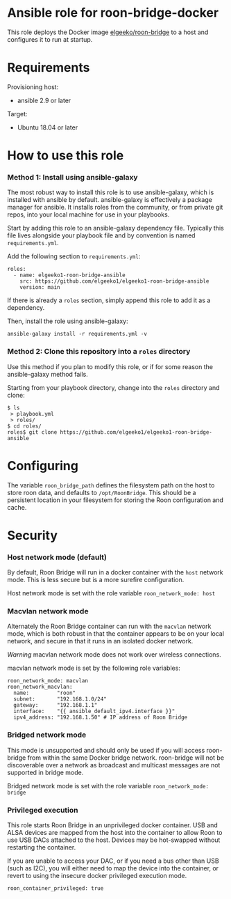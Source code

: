 # Ansible role for roon-bridge-docker
This role deploys the Docker image [elgeeko/roon-bridge](https://hub.docker.com/repository/docker/elgeeko/roon-bridge) to a host and configures it to run at startup.

# Requirements
Provisioning host:
- ansible 2.9 or later

Target:
- Ubuntu 18.04 or later

# How to use this role
### Method 1: Install using ansible-galaxy

The most robust way to install this role is to use ansible-galaxy,
which is installed with ansible by default. ansible-galaxy is effectively a package manager for ansible. It installs roles
from the community, or from private git repos, into your local machine for use in your playbooks.

Start by adding this role to an ansible-galaxy dependency file. Typically this file lives alongside your playbook file and by convention is named `requirements.yml`.

Add the following section to `requirements.yml`:

```
roles:
  - name: elgeeko1-roon-bridge-ansible
    src: https://github.com/elgeeko1/elgeeko1-roon-bridge-ansible
    version: main
```

If there is already a `roles` section, simply append this role to
add it as a dependency.

Then, install the role using ansible-galaxy:

`ansible-galaxy install -r requirements.yml -v`

### Method 2: Clone this repository into a `roles` directory

Use this method if you plan to modify this role, or if for some
reason the ansible-galaxy method fails.

Starting from your playbook directory, change into the `roles`
directory and clone:

```
$ ls
 > playbook.yml
 > roles/
$ cd roles/
roles$ git clone https://github.com/elgeeko1/elgeeko1-roon-bridge-ansible
```

# Configuring
The variable `roon_bridge_path` defines the filesystem path on the host to store
roon data, and defaults to `/opt/RoonBridge`. This should be a persistent
location in your filesystem for storing the Roon configuration and cache.

# Security

### Host network mode (default)
By default, Roon Bridge will run in a docker container with the `host` network
mode. This is less secure but is a more surefire configuration.

Host network mode is set with the role variable
`roon_network_mode: host`

### Macvlan network mode
Alternately the Roon Bridge container can run with the `macvlan` network mode, which is both robust in that the container appears to be on your
local network, and secure in that it runs in an isolated docker network.

*Warning* macvlan network mode does not work over wireless connections.

macvlan network mode is set by the following role variables:
```
roon_network_mode: macvlan
roon_network_macvlan:
  name:         "roon"
  subnet:       "192.168.1.0/24"
  gateway:      "192.168.1.1"
  interface:    "{{ ansible_default_ipv4.interface }}"
  ipv4_address: "192.168.1.50" # IP address of Roon Bridge
```

### Bridged network mode
This mode is unsupported and should only be used if you will access roon-bridge
from within the same Docker bridge network. roon-bridge will not be discoverable
over a network as broadcast and multicast messages are not supported in bridge
mode.

Bridged network mode is set with the role variable
`roon_network_mode: bridge`

### Privileged execution
This role starts Roon Bridge in an unprivileged docker container. USB and ALSA
devices are mapped from the host into the container to allow Roon  to use
USB DACs attached to the host. Devices may be hot-swapped without restarting the
container.

If you are unable to access your DAC, or if you need a bus other than USB (such
as I2C), you will either need to map the device into the container, or revert to
using the insecure docker privileged execution mode.

`roon_container_privileged: true`
